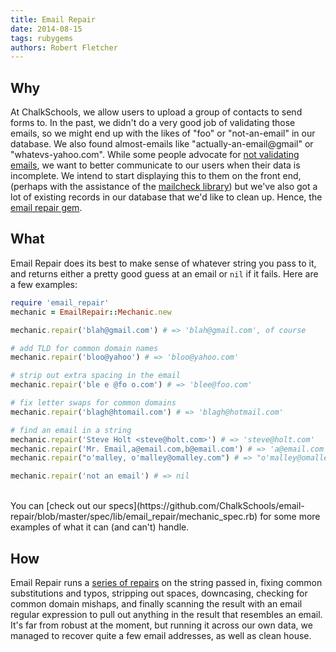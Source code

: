 ```yaml
---
title: Email Repair
date: 2014-08-15
tags: rubygems
authors: Robert Fletcher
---
```


## Why

At ChalkSchools, we allow users to upload a group of contacts to send forms to.
In the past, we didn't do a very good job of validating those emails, so we
might end up with the likes of "foo" or "not-an-email" in our database. We also
found almost-emails like "actually-an-email@gmail" or "whatevs-yahoo.com".
While some people advocate for [not validating
emails](http://www.mdswanson.com/blog/2013/10/14/how-not-to-validate-email-addresses.html),
we want to better communicate to our users when their data is incomplete. We
intend to start displaying this to them on the front end, (perhaps with the
assistance of the [mailcheck library](https://github.com/mailcheck/mailcheck))
but we've also got a lot of existing records in our database that we'd like to
clean up. Hence, the [email repair
gem](https://github.com/ChalkSchools/email-repair).

## What

Email Repair does its best to make sense of whatever string you pass to it, and
returns either a pretty good guess at an email or `nil` if it fails. Here are a
few examples:

```ruby
require 'email_repair'
mechanic = EmailRepair::Mechanic.new

mechanic.repair('blah@gmail.com') # => 'blah@gmail.com', of course

# add TLD for common domain names
mechanic.repair('bloo@yahoo') # => 'bloo@yahoo.com'

# strip out extra spacing in the email
mechanic.repair('ble e @fo o.com') # => 'blee@foo.com'

# fix letter swaps for common domains
mechanic.repair('blagh@htomail.com') # => 'blagh@hotmail.com'

# find an email in a string
mechanic.repair('Steve Holt <steve@holt.com>') # => 'steve@holt.com'
mechanic.repair('Mr. Email,a@email.com,b@email.com') # => 'a@email.com'
mechanic.repair("o'malley, o'malley@omalley.com") # => "o'malley@omalley.com"

mechanic.repair('not an email') # => nil
```

<br />
You can [check out our
specs](https://github.com/ChalkSchools/email-repair/blob/master/spec/lib/email_repair/mechanic_spec.rb)
for some more examples of what it can (and can't) handle.

## How

Email Repair runs a [series of
repairs](https://github.com/ChalkSchools/email-repair/blob/master/lib/email_repair/mechanic.rb)
on the string passed in, fixing common substitutions and typos, stripping out
spaces, downcasing, checking for common domain mishaps, and finally scanning
the result with an email regular expression to pull out anything in the result
that resembles an email. It's far from robust at the moment, but running it
across our own data, we managed to recover quite a few email addresses, as well
as clean house.
